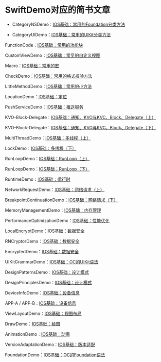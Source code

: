 # SwiftDemo对应的简书文章

- CategoryNSDemo：[IOS基础：常用的Foundation分类方法](https://www.jianshu.com/p/68071b1bfe11)

- CategoryUIDemo：[IOS基础：常用的UIKit分类方法](https://www.jianshu.com/p/bf032002dc20)

FunctionCode：[IOS基础：常用的功能块](https://www.jianshu.com/p/a70f1eadabd5)

CustomViewDemo：[IOS基础：常见的自定义视图](https://www.jianshu.com/p/475ef8d8375d)

Macro：[IOS基础：常用的宏](https://www.jianshu.com/p/385442d89d81)

CheckDemo：[IOS基础：常用的格式校验方法](https://www.jianshu.com/p/a850d0aa957c)

LittleMethodDemo：[IOS基础：常用的小方法](https://www.jianshu.com/p/0d3854709ddb)

LocationDemo：[IOS基础：定位](https://www.jianshu.com/p/2747b1687f30)

PushServiceDemo：[IOS基础：推送服务](https://www.jianshu.com/p/2df93cce5139)

KVO-Block-Delegate：[IOS基础：通知、KVO与KVC、Block、Delegate（上）](https://www.jianshu.com/p/2df7749332d7)

KVO-Block-Delegate：[IOS基础：通知、KVO与KVC、Block、Delegate（下）](https://www.jianshu.com/p/81085e346c5a)

MultiThreadDemo：[IOS基础：多线程（上）](https://www.jianshu.com/p/94f50ae92ca1)

LockDemo：[IOS基础：多线程（下）](https://www.jianshu.com/p/468468d7da3d)

RunLoopDemo：[IOS基础：RunLoop（上）](https://www.jianshu.com/p/db160f89eba8)

RunLoopDemo：[IOS基础：RunLoop（下）](https://www.jianshu.com/p/f2430fb634ac)

RuntimeDemo：[IOS基础：运行时](https://www.jianshu.com/p/9f702b51fcbb)

NetworkRequestDemo：[IOS基础：网络请求（上）](https://www.jianshu.com/p/b7e53b5d18f9)

BreakpointContinuationDemo：[IOS基础：网络请求（下）](https://www.jianshu.com/p/b7e53b5d18f9)

MemoryManagementDemo：[IOS基础：内存管理](https://www.jianshu.com/p/07a4bcfc9b4a)

PerformanceOptimizationDemo：[IOS基础：性能优化](https://www.jianshu.com/u/1ceb4a330607)

LocalEncryptDemo：[IOS基础：数据安全](https://www.jianshu.com/p/90cf035f4eb9)

RNCryptorDemo：[IOS基础：数据安全](https://www.jianshu.com/p/90cf035f4eb9)

EncryptedDemo：[IOS基础：数据安全](https://www.jianshu.com/p/90cf035f4eb9)

UIKitGrammarDemo：[IOS基础：OC的UIKit语法](https://www.jianshu.com/p/fd0145ee0e65)

DesignPatternsDemo：[IOS基础：设计模式](https://www.jianshu.com/p/705b8823bd16)

DesignPrinciplesDemo：[IOS基础：设计模式](https://www.jianshu.com/p/705b8823bd16)

DeviceInfoDemo：[IOS基础：设备信息](https://www.jianshu.com/p/429b4d0eb38e)

APP-A / APP-B：[IOS基础：设备信息](https://www.jianshu.com/p/429b4d0eb38e)

ViewLayoutDemo：[IOS基础：视图布局](https://www.jianshu.com/p/b6d54d2e761d)

DrawDemo：[IOS基础：绘图](https://www.jianshu.com/p/88bcbc524a92)

AnimationDemo：[IOS基础：动画](https://www.jianshu.com/p/6d40f491d3b4)

VersionAdaptationDemo：[IOS基础：版本适配](https://www.jianshu.com/p/df89e02918f4)

FoundationDemo：[IOS基础：OC的Foundation语法](https://www.jianshu.com/p/2cd8a31f8ab2)

